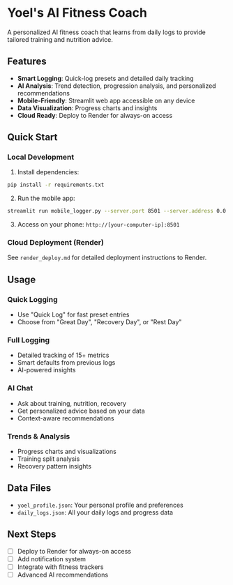 # Yoel's AI Fitness Coach

A personalized AI fitness coach that learns from daily logs to provide tailored training and nutrition advice.

## Features

- **Smart Logging**: Quick-log presets and detailed daily tracking
- **AI Analysis**: Trend detection, progression analysis, and personalized recommendations
- **Mobile-Friendly**: Streamlit web app accessible on any device
- **Data Visualization**: Progress charts and insights
- **Cloud Ready**: Deploy to Render for always-on access

## Quick Start

### Local Development

1. Install dependencies:
```bash
pip install -r requirements.txt
```

2. Run the mobile app:
```bash
streamlit run mobile_logger.py --server.port 8501 --server.address 0.0.0.0
```

3. Access on your phone: `http://[your-computer-ip]:8501`

### Cloud Deployment (Render)

See `render_deploy.md` for detailed deployment instructions to Render.

## Usage

### Quick Logging
- Use "Quick Log" for fast preset entries
- Choose from "Great Day", "Recovery Day", or "Rest Day"

### Full Logging
- Detailed tracking of 15+ metrics
- Smart defaults from previous logs
- AI-powered insights

### AI Chat
- Ask about training, nutrition, recovery
- Get personalized advice based on your data
- Context-aware recommendations

### Trends & Analysis
- Progress charts and visualizations
- Training split analysis
- Recovery pattern insights

## Data Files

- `yoel_profile.json`: Your personal profile and preferences
- `daily_logs.json`: All your daily logs and progress data

## Next Steps

- [ ] Deploy to Render for always-on access
- [ ] Add notification system
- [ ] Integrate with fitness trackers
- [ ] Advanced AI recommendations 